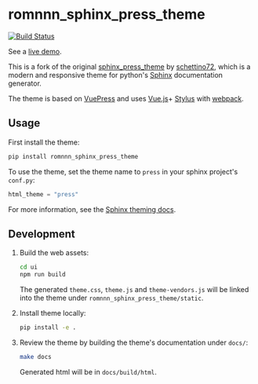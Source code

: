 # romnnn_sphinx_press_theme

[![Build Status](https://travis-ci.com/romnnn/sphinx_press_theme.svg?branch=master)](https://travis-ci.com/romnnn/sphinx_press_theme)

See a [live demo](https://romnnn.github.io/sphinx_press_theme).

This is a fork of the original [sphinx_press_theme](https://schettino72.github.io/sphinx_press_site/) by [schettino72](),
which is a modern and responsive theme for python's [Sphinx](http://www.sphinx-doc.org) documentation generator.

The theme is based on [VuePress](https://vuepress.vuejs.org/) and uses 
[Vue.js](https://vuejs.org/)+ 
[Stylus](http://stylus-lang.com/) with
[webpack](https://webpack.js.org/).

## Usage

First install the theme:
```bash
pip install romnnn_sphinx_press_theme
```

To use the theme, set the theme name to ``press`` in your sphinx project's ``conf.py``:
```python
html_theme = "press"
```

For more information, see the [Sphinx theming docs](http://www.sphinx-doc.org/en/master/theming.html#using-a-theme).

## Development
1. Build the web assets:
    ```bash
    cd ui
    npm run build
    ```

    The generated `theme.css`, `theme.js` and `theme-vendors.js` 
    will be linked into the theme under `romnnn_sphinx_press_theme/static`.

2. Install theme locally:
    ```bash
    pip install -e .
   ```

3. Review the theme by building the theme's documentation under `docs/`:
    ```bash
    make docs
    ```

    Generated html will be in `docs/build/html`.
